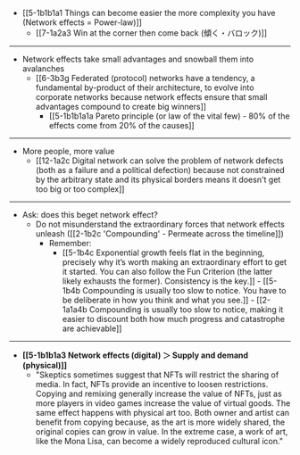 - [[5-1b1b1a1 Things can become easier the more complexity you have (Network effects = Power-law)]]
  - [[7-1a2a3 Win at the corner then come back (傾く・バロック)]]
---
- Network effects take small advantages and snowball them into avalanches
  - [[6-3b3g Federated (protocol) networks have a tendency, a fundamental by-product of their architecture, to evolve into corporate networks because network effects ensure that small advantages compound to create big winners]]
    - [[5-1b1b1a1a Pareto principle (or law of the vital few) - 80% of the effects come from 20% of the causes]]
---
- More people, more value
  - [[12-1a2c Digital network can solve the problem of network defects (both as a failure and a political defection) because not constrained by the arbitrary state and its physical borders means it doesn't get too big or too complex]]
---
- Ask: does this beget network effect?
  - Do not misunderstand the extraordinary forces that network effects unleash ([[2-1b2c 'Compounding' - Permeate across the timeline]])
    - Remember: 
      - [[5-1b4c Exponential growth feels flat in the beginning, precisely why it’s worth making an extraordinary effort to get it started. You can also follow the Fun Criterion (the latter likely exhausts the former). Consistency is the key.]]
				- [[5-1b4b Compounding is usually too slow to notice. You have to be deliberate in how you think and what you see.]]
					- [[2-1a1a4b Compounding is usually too slow to notice, making it easier to discount both how much progress and catastrophe are achievable]]
---
- **[[5-1b1b1a3 Network effects (digital) ＞ Supply and demand (physical)]]**
  - "Skeptics sometimes suggest that NFTs will restrict the sharing of media. In fact, NFTs provide an incentive to loosen restrictions. Copying and remixing generally increase the value of NFTs, just as more players in video games increase the value of virtual goods. The same effect happens with physical art too. Both owner and artist can benefit from copying because, as the art is more widely shared, the original copies can grow in value. In the extreme case, a work of art, like the Mona Lisa, can become a widely reproduced cultural icon."